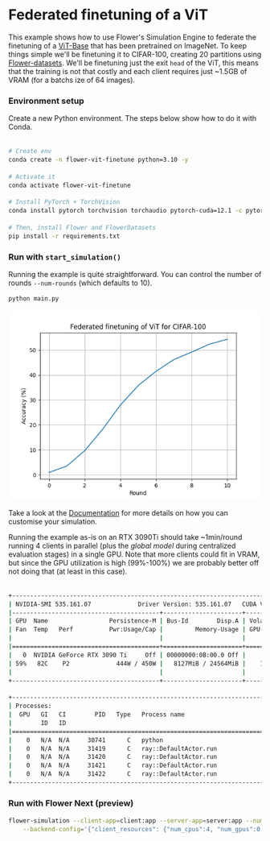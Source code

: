 # Federated finetuning of a ViT

This example shows how to use Flower's Simulation Engine to federate the finetuning of a [ViT-Base](https://pytorch.org/vision/main/models/generated/torchvision.models.vit_b_16.html#torchvision.models.vit_b_16) that has been pretrained on ImageNet. To keep things simple we'll be finetuning it to CIFAR-100, creating 20 partitions using [Flower-datasets](https://flower.ai/docs/datasets/). We'll be finetuning just the exit `head` of the ViT, this means that the training is not that costly and each client requires just ~1.5GB of VRAM (for a batchs ize of 64 images).

### Environment setup

Create a new Python environment. The steps below show how to do it with Conda.

```bash

# Create env
conda create -n flower-vit-finetune python=3.10 -y

# Activate it
conda activate flower-vit-finetune

# Install PyTorch + TorchVision
conda install pytorch torchvision torchaudio pytorch-cuda=12.1 -c pytorch -c nvidia -y

# Then, install Flower and FlowerDatasets
pip install -r requirements.txt
```

### Run with `start_simulation()`

Running the example is quite straightforward. You can control the number of rounds `--num-rounds` (which defaults to 10).

```bash
python main.py
```

![](_static/central_evaluation.png)


Take a look at the [Documentation](https://flower.ai/docs/framework/how-to-run-simulations.html) for more details on how you can customise your simulation.

Running the example as-is on an RTX 3090Ti should take ~1min/round running 4 clients in parallel (plus the _global model_ during centralized evaluation stages) in a single GPU. Note that more clients could fit in VRAM, but since the GPU utilization is high (99%-100%) we are probably better off not doing that (at least in this case).

```bash

+---------------------------------------------------------------------------------------+
| NVIDIA-SMI 535.161.07             Driver Version: 535.161.07   CUDA Version: 12.2     |
|-----------------------------------------+----------------------+----------------------+
| GPU  Name                 Persistence-M | Bus-Id        Disp.A | Volatile Uncorr. ECC |
| Fan  Temp   Perf          Pwr:Usage/Cap |         Memory-Usage | GPU-Util  Compute M. |
|                                         |                      |               MIG M. |
|=========================================+======================+======================|
|   0  NVIDIA GeForce RTX 3090 Ti     Off | 00000000:0B:00.0 Off |                  Off |
| 59%   82C    P2             444W / 450W |   8127MiB / 24564MiB |    100%      Default |
|                                         |                      |                  N/A |
+-----------------------------------------+----------------------+----------------------+

+---------------------------------------------------------------------------------------+
| Processes:                                                                            |
|  GPU   GI   CI        PID   Type   Process name                            GPU Memory |
|        ID   ID                                                             Usage      |
|=======================================================================================|
|    0   N/A  N/A     30741      C   python                                     1966MiB |
|    0   N/A  N/A     31419      C   ray::DefaultActor.run                      1536MiB |
|    0   N/A  N/A     31420      C   ray::DefaultActor.run                      1536MiB |
|    0   N/A  N/A     31421      C   ray::DefaultActor.run                      1536MiB |
|    0   N/A  N/A     31422      C   ray::DefaultActor.run                      1536MiB |
+---------------------------------------------------------------------------------------+
```


### Run with Flower Next (preview)

```bash
flower-simulation --client-app=client:app --server-app=server:app --num-supernodes=20 \
    --backend-config='{"client_resources": {"num_cpus":4, "num_gpus":0.25}}'
```